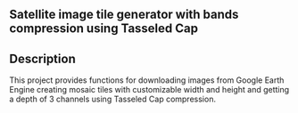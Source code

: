 ## Satellite image tile generator with bands compression using Tasseled Cap

## Description
This project provides functions for downloading images from Google Earth Engine creating mosaic tiles with customizable width and height and getting a depth of 3 channels using Tasseled Cap compression.
